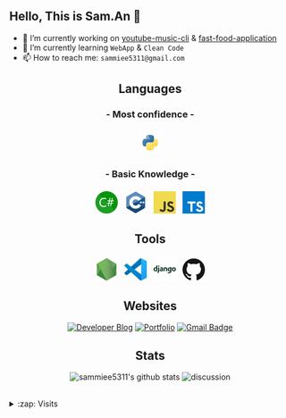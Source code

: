 ## Hello, This is Sam.An 👋
- 🔭 I’m currently working on [youtube-music-cli](https://github.com/sammiee5311/youtube-music-cli) & [fast-food-application](https://github.com/sammiee5311/fast-food-application)
- 🌱 I’m currently learning `WebApp` & `Clean Code`
- 📫 How to reach me: `sammiee5311@gmail.com`

<div align="center">

## Languages
  
### - Most confidence -
<img height="40" src="https://raw.githubusercontent.com/github/explore/80688e429a7d4ef2fca1e82350fe8e3517d3494d/topics/python/python.png" style="vertical-align:top; margin:4px">
  
### - Basic Knowledge -
<img height="40" src="https://raw.githubusercontent.com/github/explore/80688e429a7d4ef2fca1e82350fe8e3517d3494d/topics/csharp/csharp.png" style="vertical-align:top; margin:4px">
<img height="40" src="https://raw.githubusercontent.com/github/explore/80688e429a7d4ef2fca1e82350fe8e3517d3494d/topics/cpp/cpp.png" style="vertical-align:top; margin:4px">
<img height="40" src="https://raw.githubusercontent.com/github/explore/80688e429a7d4ef2fca1e82350fe8e3517d3494d/topics/javascript/javascript.png" style="vertical-align:top; margin:4px">
  <img height="40" src="https://raw.githubusercontent.com/github/explore/80688e429a7d4ef2fca1e82350fe8e3517d3494d/topics/typescript/typescript.png" style="vertical-align:top; margin:4px">

## Tools
<img height="40" src="https://raw.githubusercontent.com/github/explore/80688e429a7d4ef2fca1e82350fe8e3517d3494d/topics/nodejs/nodejs.png" style="vertical-align:top; margin:4px">
<img height="40" src="https://raw.githubusercontent.com/github/explore/80688e429a7d4ef2fca1e82350fe8e3517d3494d/topics/visual-studio-code/visual-studio-code.png" style="vertical-align:top; margin:4px">
<img height="40" src="https://raw.githubusercontent.com/github/explore/78df643247d429f6cc873026c0622819ad797942/topics/django/django.png" style="vertical-align:top; margin:4px">
<img height="40" src="https://raw.githubusercontent.com/github/explore/78df643247d429f6cc873026c0622819ad797942/topics/github/github.png" style="vertical-align:top; margin:4px">

## Websites

[![Developer Blog](http://img.shields.io/badge/-Tech%20blog-black?style=flat-square&logo=github&link=https://sammiee5311.github.io/)](https://sammiee5311.github.io/)
[![Portfolio](http://img.shields.io/badge/Portfolio-blue?style=flat-square&link=https://sammiee-portfolio.netlify.app/)](https://sammiee-portfolio.netlify.app/)
[![Gmail Badge](https://img.shields.io/badge/Gmail-d14836?style=flat-square&logo=Gmail&logoColor=white&link=mailto:sammiee5311@gmail.com)](mailto:sammiee5311@gmail.com)
  
## Stats

![sammiee5311's github stats](https://github-readme-stats.vercel.app/api?username=sammiee5311&show_icons=true&hide_border=true)
![discussion](https://road-to-kaggle-grandmaster.vercel.app/api/badges/samhyeongan/discussion/light)
  

</div>


<br>

<details>
  <summary>:zap: Visits</summary>
  <div align=center>

  [![Hits](https://hits.seeyoufarm.com/api/count/incr/badge.svg?url=https%3A%2F%2Fgithub.com%2Fsammiee5311&count_bg=%23F85555&title_bg=%232CBDFF&icon=&icon_color=%23E7E7E7&title=visits&edge_flat=false)](https://hits.seeyoufarm.com)
  </div>

</details>
 

<!--
**sammiee5311/sammiee5311** is a ✨ _special_ ✨ repository because its `README.md` (this file) appears on your GitHub profile.

Here are some ideas to get you started:

- 🔭 I’m currently working on ...
- 🌱 I’m currently learning ...
- 👯 I’m looking to collaborate on ...
- 🤔 I’m looking for help with ...
- 💬 Ask me about ...
- 📫 How to reach me: ...
- 😄 Pronouns: ...
- ⚡ Fun fact: ...
-->
